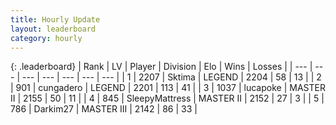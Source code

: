```yaml
---
title: Hourly Update
layout: leaderboard
category: hourly
---
```


{: .leaderboard}
| Rank | LV | Player | Division | Elo | Wins | Losses |
| --- | --- | --- | --- | --- | --- | --- |
| <span data-change="0">1</span> | 2207 | <span title="ID: 353063">Sktima</span> | LEGEND | <span data-change="0">2204</span> | <span data-change="0">58</span> | <span data-change="0">13</span> |
| <span data-change="0">2</span> | 901 | <span title="ID: 54134">cungadero</span> | LEGEND | <span data-change="0">2201</span> | <span data-change="0">113</span> | <span data-change="0">41</span> |
| <span data-change="0">3</span> | 1037 | <span title="ID: 41925">lucapoke</span> | MASTER II | <span data-change="0">2155</span> | <span data-change="0">50</span> | <span data-change="0">11</span> |
| <span data-change="0">4</span> | 845 | <span title="ID: 153129">SleepyMattress</span> | MASTER II | <span data-change="0">2152</span> | <span data-change="0">27</span> | <span data-change="0">3</span> |
| <span data-change="2">5</span> | 786 | <span title="ID: 694036">Darkim27</span> | MASTER III | <span data-change="22">2142</span> | <span data-change="3">86</span> | <span data-change="0">33</span> |